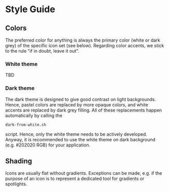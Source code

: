 # Style Guide

## Colors


The preferred color for anything is always the primary color (white or
dark grey) of the specific icon set (see below).
Regarding color accents, we stick to the rule "if in doubt, leave it out".


### White theme

TBD


### Dark theme

The dark theme is designed to give good contrast on light backgrounds.
Hence, pastel colors are replaced by more opaque colors, and white
accents are replaced by dark grey filling.
All of these replacements happen automatically by calling the

```bash
dark-from-white.sh
```

script. Hence, only the white theme needs to be actively developed.
Anyway, it is recommended to use the white theme on dark background
(e.g. #202020 RGB) for your application.


## Shading

Icons are usually flat without gradients.
Exceptions can be made, e.g. if the purpose of an icon is to
represent a dedicated tool for gradients or spotlights.


